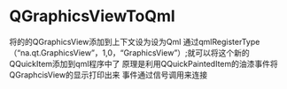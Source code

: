 # QGraphicsViewToQml
将的的QGraphicsView添加到上下文设为设为Qml
通过qmlRegisterType <QQuickGraphicsview>（“na.qt.GraphicsView”，1,0，“GraphicsView”）;就可以将这个新的QQuickItem添加到qml程序中了
原理是利用QQuickPaintedItem的油漆事件将QGraphcisView的显示打印出来
事件通过信号调用来连接
